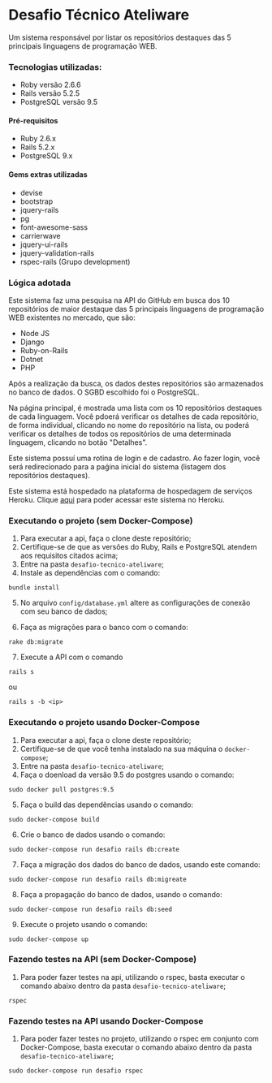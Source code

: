 # Desafio Técnico Ateliware
Um sistema responsável por listar os repositórios destaques das 5 principais linguagens de programação WEB.

### Tecnologias utilizadas:

* Roby versão 2.6.6
* Rails versão 5.2.5
* PostgreSQL versão 9.5

#### Pré-requisitos

- Ruby 2.6.x
- Rails 5.2.x
- PostgreSQL 9.x

#### Gems extras utilizadas

- devise
- bootstrap
- jquery-rails
- pg
- font-awesome-sass
- carrierwave
- jquery-ui-rails
- jquery-validation-rails
- rspec-rails (Grupo development)

### Lógica adotada
Este sistema faz uma pesquisa na API do GitHub em busca dos 10 repositórios de maior destaque das 5 principais
linguagens de programação WEB existentes no mercado, que são:
 - Node JS
 - Django
 - Ruby-on-Rails
 - Dotnet
 - PHP

Após a realização da busca, os dados destes repositórios são armazenados no banco de dados. O SGBD escolhido foi
o PostgreSQL.

Na página principal, é mostrada uma lista com os 10 repositórios destaques de cada linguagem. Você pdoerá verificar
os detalhes de cada repositório, de forma individual, clicando no nome do repositório na lista, ou poderá verificar
os detalhes de todos os repositórios de uma determinada linguagem, clicando no botão "Detalhes".

Este sistema possuí uma rotina de login e de cadastro. Ao fazer login, você será redirecionado para a paǵina
inicial do sistema (listagem dos repositórios destaques).

Este sistema está hospedado na plataforma de hospedagem de serviços Heroku. Clique [aqui](https://desafio-tecnico-ateliware.herokuapp.com/) para poder acessar este sistema no Heroku.

### Executando o projeto (sem Docker-Compose)
1. Para executar a api, faça o clone deste repositório;
2. Certifique-se de que as versões do Ruby, Rails e PostgreSQL atendem aos requisitos citados acima;
3. Entre na pasta ```desafio-tecnico-ateliware```;
4. Instale as dependências com o comando:
```
bundle install
```
5. No arquivo ```config/database.yml``` altere as configurações de conexão com seu banco de dados;

6. Faça as migrações para o banco com o comando:
```
rake db:migrate
```
7. Execute a API com o comando 
```
rails s
```
ou
```
rails s -b <ip>
```

### Executando o projeto usando Docker-Compose
1. Para executar a api, faça o clone deste repositório;
2. Certifique-se de que você tenha instalado na sua máquina o ```docker-compose```;
3. Entre na pasta ```desafio-tecnico-ateliware```;
4. Faça o doenload da versão 9.5 do postgres usando o comando:
```
sudo docker pull postgres:9.5
```
5. Faça o build das dependências usando o comando:
```
sudo docker-compose build
```
6. Crie o banco de dados usando o comando:
```
sudo docker-compose run desafio rails db:create
```
7. Faça a migração dos dados do banco de dados, usando este comando:
```
sudo docker-compose run desafio rails db:migreate
```
8. Faça a propagação do banco de dados, usando o comando:
```
sudo docker-compose run desafio rails db:seed
```
9. Execute o projeto usando o comando:
```
sudo docker-compose up
```

### Fazendo testes na API (sem Docker-Compose)

1. Para poder fazer testes na api, utilizando o rspec, basta executar o comando abaixo dentro da pasta ```desafio-tecnico-ateliware```;
```
rspec
```

### Fazendo testes na API usando Docker-Compose

1. Para poder fazer testes no projeto, utilizando o rspec em conjunto com Docker-Compose, basta executar o comando abaixo dentro da pasta ```desafio-tecnico-ateliware```;
```
sudo docker-compose run desafio rspec
```
